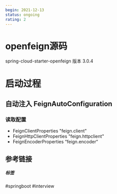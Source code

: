 ```yaml
---
begin: 2021-12-13
status: ongoing
rating: 2
---
```


# openfeign源码

spring-cloud-starter-openfeign  版本 3.0.4

# 启动过程

## 自动注入 FeignAutoConfiguration

### 读取配置
- FeignClientProperties "feign.client" 
- FeignHttpClientProperties "feign.httpclient"
- FeignEncoderProperties “feign.encoder“

## 参考链接


##### 标签
#springboot #interview 
